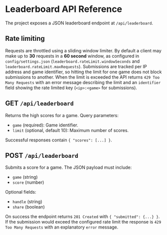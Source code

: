 # Leaderboard API Reference

The project exposes a JSON leaderboard endpoint at `/api/leaderboard`.

## Rate limiting

Requests are throttled using a sliding window limiter. By default a client may
make up to **30** requests in a **60 second** window, as configured in
`config/settings.json` (`leaderboard.rateLimit.windowSeconds` and
`leaderboard.rateLimit.maxRequests`). Submissions are tracked per IP address and
game identifier, so hitting the limit for one game does not block submissions
to another. When the limit is exceeded the API returns `429 Too Many Requests`
with an error message describing the limit and an `identifier` field showing the
rate limited key (`<ip>:<game>` for submissions).

## GET `/api/leaderboard`

Returns the high scores for a game. Query parameters:

- `game` (required): Game identifier.
- `limit` (optional, default 10): Maximum number of scores.

Successful responses contain `{ "scores": [...] }`.

## POST `/api/leaderboard`

Submits a score for a game. The JSON payload must include:

- `game` (string)
- `score` (number)

Optional fields:

- `handle` (string)
- `share` (boolean)

On success the endpoint returns `201 Created` with `{ "submitted": {...} }`. If
the submission would exceed the configured rate limit the response is `429 Too
Many Requests` with an explanatory `error` message.
